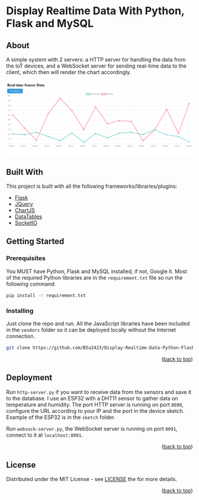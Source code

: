 <a id="readme-top"></a>

# Display Realtime Data With Python, Flask and MySQL

## About

A simple system with 2 servers: a HTTP server for handling the data from the IoT devices, and a WebSocket server for sending real-time data to the client, which then will render the chart accordingly.

![Example Chart](/assets/rt-chart.png)

## Built With

This project is built with all the following frameworks/libraries/plugins:

* [Flask](https://flask.palletsprojects.com/en/3.0.x/)
* [JQuery](https://jquery.com/)
* [ChartJS](https://www.chartjs.org/)
* [DataTables](https://datatables.net/)
* [SocketIO](https://socket.io/)

## Getting Started

### Prerequisites

You MUST have Python, Flask and MySQL installed, if not, Google it. Most of the required Python libraries are in the `requirement.txt` file so run the following command:

```bash
pip install -r requirement.txt
```

### Installing

Just clone the repo and run. All the JavaScript libraries have been included in the `vendors` folder so it can be deployed locally without the Internet connection.

```bash
git clone https://github.com/B5u2423/Display-Realtime-Data-Python-Flask-MySQL.git python-display-realtime
```

<p align="right">(<a href="#readme-top">back to top</a>)</p>

## Deployment

Run `http-server.py` if you want to receive data from the sensors and save it to the database. I use an ESP32 with a DHT11 sensor to gather data on temperature and humidity. The port HTTP server is running on port `8090`, configure the URL according to your IP and the port in the device sketch. Example of the ESP32 is in the `sketch` folder.

Run `websock-server.py`, the WebSocket server is running on port `8091`, connect to it at `localhost:8091`.

<p align="right">(<a href="#readme-top">back to top</a>)</p>

## License

Distributed under the MIT License - see [LICENSE](LICENSE) the for more details.

<p align="right">(<a href="#readme-top">back to top</a>)</p>